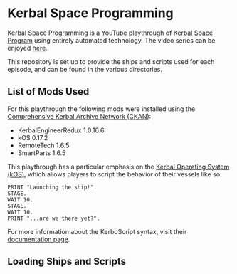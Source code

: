 Kerbal Space Programming
========================

Kerbal Space Programming is a YouTube playthrough of [Kerbal Space
Program](https://kerbalspaceprogram.com) using entirely automated technology.
The video series can be enjoyed
[here](https://www.youtube.com/watch?v=fNlAME5eU3o&list=PLb6UbFXBdbCrvdXVgY_3jp5swtvW24fYv).

This repository is set up to provide the ships and scripts used for each
episode, and can be found in the various directories.

## List of Mods Used

For this playthrough the following mods were installed using the [Comprehensive
Kerbal Archive Network (CKAN)](https://github.com/KSP-CKAN/CKAN):

- KerbalEngineerRedux 1.0.16.6
- kOS 0.17.2
- RemoteTech 1.6.5
- SmartParts 1.6.5

This playthrough has a particular emphasis on the [Kerbal Operating System
(kOS)](https://github.com/KSP-KOS/KOS), which allows players to script the
behavior of their vessels like so:

    PRINT "Launching the ship!".
    STAGE.
    WAIT 10.
    STAGE.
    WAIT 10.
    PRINT "...are we there yet?".

For more information about the KerboScript syntax, visit their [documentation
page](http://ksp-kos.github.io/KOS_DOC/).

## Loading Ships and Scripts
